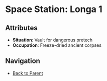 # Space Station: Longa 1

## Attributes
- **Situation**: Vault for dangerous pretech
- **Occupation**: Freeze-dried ancient corpses


## Navigation
- [Back to Parent](../)
